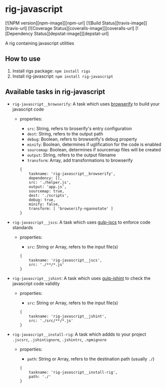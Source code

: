 # rig-javascript
[![NPM version][npm-image]][npm-url] [![Build Status][travis-image]][travis-url]  [![Coverage Status][coveralls-image]][coveralls-url] [![Dependency Status][depstat-image]][depstat-url]

A rig containing javascript utilities

## How to use
1. Install rigs package: `npm install rigs`
2. Install rig-javascript: `npm install rig-javascript`

## Available tasks in rig-javascript
- `rig-javascript__browserify`: A task which uses [browserify](https://www.npmjs.com/package/browserify) to build your javascript code
  - properties:
    - `src`: String, refers to broserify's entry configuration
    - `dest`: String, refers to the output path
    - `debug`: Boolean, refers to browserify's debug property
    - `minify`: Boolean, determines if uglification for the code is enabled
    - `sourcemap`: Boolean, determines if sourcemap files will be created
    - `output`: String, refers to the output filename
    - `transform`: Array, add transformations to browserify

    ```
    {
        taskname: 'rig-javascript__browserify',
        dependency: [],
        src: './helper.js',
        output: 'app.js',
        sourcemap: true,
        dest: './scripts',
        debug: true,
        minify: false,
        transform: [ 'browserify-ngannotate' ]
    }
    ```

- `rig-javascript__jscs`: A task which uses [gulp-jscs](https://www.npmjs.com/package/gulp-jscs) to enforce code standards
  - properties:
    - `src`: String or Array, refers to the input file(s)

    ```
    {
        taskname: 'rig-javascript__jscs',
        src: './**/*.js'
    }
    ```

- `rig-javascript__jshint`: A task which uses [gulp-jshint](https://www.npmjs.com/package/gulp-jshint) to check the javascript code validity
  - properties:
    - `src`: String or Array, refers to the input file(s)

    ```
    {
        taskname: 'rig-javascript__jshint',
        src: './src/**/*.js'
    }
    ```

- `rig-javascript__install-rig`: A task which addds to your project `.jscsrc`, `.jshintignore`, `.jshintrc`, `.npmignore`
  - properties:
    - `path`: String or Array, refers to the destination path (usually `./`)

    ```
    {
        taskname: 'rig-javascript__install-rig',
        path: './'
    }
    ```
